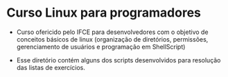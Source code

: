 # Curso Linux para programadores
- Curso ofericido pelo IFCE para desenvolvedores com o objetivo de conceitos básicos de linux (organização de diretórios, permissões, gerenciamento de usuários e programação em ShellScript)

- Esse diretório contém alguns dos scripts desenvolvidos para resolução das listas de exercícios.
